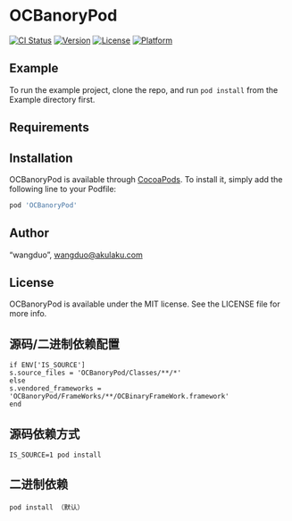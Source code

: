 # OCBanoryPod

[![CI Status](https://img.shields.io/travis/“wangduo”/OCBanoryPod.svg?style=flat)](https://travis-ci.org/“wangduo”/OCBanoryPod)
[![Version](https://img.shields.io/cocoapods/v/OCBanoryPod.svg?style=flat)](https://cocoapods.org/pods/OCBanoryPod)
[![License](https://img.shields.io/cocoapods/l/OCBanoryPod.svg?style=flat)](https://cocoapods.org/pods/OCBanoryPod)
[![Platform](https://img.shields.io/cocoapods/p/OCBanoryPod.svg?style=flat)](https://cocoapods.org/pods/OCBanoryPod)

## Example

To run the example project, clone the repo, and run `pod install` from the Example directory first.

## Requirements

## Installation

OCBanoryPod is available through [CocoaPods](https://cocoapods.org). To install
it, simply add the following line to your Podfile:

```ruby
pod 'OCBanoryPod'
```

## Author

“wangduo”, wangduo@akulaku.com

## License

OCBanoryPod is available under the MIT license. See the LICENSE file for more info.


## 源码/二进制依赖配置
```
if ENV['IS_SOURCE']
s.source_files = 'OCBanoryPod/Classes/**/*'
else
s.vendored_frameworks = 'OCBanoryPod/FrameWorks/**/OCBinaryFrameWork.framework'
end
```
## 源码依赖方式
```
IS_SOURCE=1 pod install
```
## 二进制依赖
```
pod install （默认）
```
